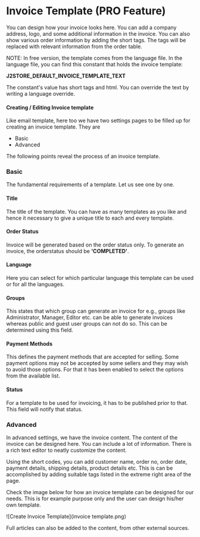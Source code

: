 # Invoice Template  (PRO Feature)

You can design how your invoice looks here. You can add  a company address, logo, and some additional information in the invoice. You can also show various order information by adding the short tags. The tags will be replaced with relevant information from the order table.

NOTE: In free version, the template comes from the language file.
In the language file, you can find this constant that holds the invoice template: 

**J2STORE_DEFAULT_INVOICE_TEMPLATE_TEXT**

The constant's value has short tags and html. You can override the text by writing a language override.

#### Creating / Editing Invoice template
Like email template, here too we have two settings pages to be filled up for creating an invoice template. They are
* Basic
* Advanced

The following points reveal the process of an invoice template.

### Basic
The fundamental requirements of a template. Let us see one by one.

#### Title
The title of the template. You can have as many templates as you like and hence it necessary to give a unique title to each and every template.

#### Order Status
Invoice will be generated based on the order status only. To generate an invoice, the orderstatus should be **'COMPLETED'**.

#### Language
Here you can select for which particular language this template can be used or for all the languages.

#### Groups
This states that which group can generate an invoice for e.g., groups like Administrator, Manager, Editor etc. can be able to generate invoices whereas public and guest user groups can not do so. This can be determined using this field.

#### Payment Methods
This defines the payment methods that are accepted for selling. Some payment options may not be accepted by some sellers and they may wish to avoid those options. For that it has been enabled to select the options from the available list.

#### Status
For a template to be used for invoicing, it has to be published prior to that. This field will notify that status.

### Advanced
In advanced settings, we have the invoice content. The content of the invoice can be designed here. You can include a lot of information. There is a rich text editor to neatly customize the content. 

Using the short codes, you can add customer name, order no, order date, payment details, shipping details, product details etc. This is can be accomplished by adding suitable tags listed in the extreme right area of the page.

Check the image below for how an invoice template can be designed for our needs. This is for example purpose only and the user can design his/her own template.

![Create Invoice Template](invoice template.png)

Full articles can also be added to the content, from other external sources.
